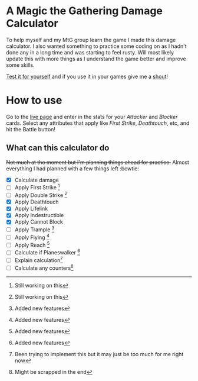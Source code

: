 # A Magic the Gathering Damage Calculator

To help myself and my MtG group learn the game I made this damage calculator. I also wanted something to practice some coding on as I hadn't done any in a long time and was starting to feel rusty. Will most likely update this with more things as I understand the game better and improve some skills.

[Test it for yourself](https://haideraliakmal.github.io/mtg-calculator) and if you use it in your games give me a [shout](https://twitter.com/haideraliakmal)!

# How to use

Go to the [live page](https://haideraliakmal.github.io/mtg-calculator) and enter in the stats for your *Attacker* and *Blocker* cards. Select any attributes that apply like *First Strike*, *Deathtouch*, etc, and hit the Battle button!

## What can this calculator do

~~Not much at the moment but I'm planning things ahead for practice.~~ Almost everything I had planned with a few things left :bowtie:

- [x] Calculate damage
- [ ] Apply First Strike [^3]
- [ ] Apply Double Strike [^3]
- [x] Apply Deathtouch
- [x] Apply Lifelink
- [x] Apply Indestructible
- [x] Apply Cannot Block
- [ ] Apply Trample [^4]
- [ ] Apply Flying [^4]
- [ ] Apply Reach [^4]
- [ ] Calculate if Planeswalker [^4]
- [ ] Explain calculation[^1]
- [ ] Calculate any counters[^2]

[^1]: Been trying to implement this but it may just be too much for me right now
[^2]: Might be scrapped in the end
[^3]: Still working on this
[^4]: Added new features

